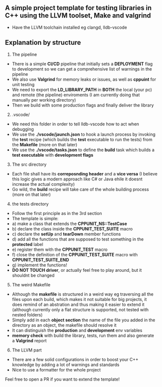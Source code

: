 ## A simple project template for testing libraries in C++ using the LLVM toolset, Make and valgrind

* Have the LLVM toolchain installed eg clangd, lldb-vscode

## Explanation by structure

1) The pipeline

* There is a simple __CI/CD__ pipeline that initially sets a __DEPLOYMENT__ flag to development so we can get a comprehensive list of warnings in the pipeline
* We also use __Valgrind__ for memory leaks or issues, as well as __cppuint__ for unit testing
* We need to export the __LD_LIBRARY_PATH__ in **BOTH** the local (your pc) and remote (the pipeline) enviroments (I am currently doing that manually per working directory)
* Then we build with some production flags and finally deliver the library

2) .vscode/

* We need this folder in order to tell lldb-vscode how to act when debugging
* We use the __./vscode/jaunch.json__ to hook a launch process by invoking the __test__ recipe (which builds the __test__ executable to run the tests) from the __Makefile__ (more on that later)
* We use the __./vscode/tasks.json__ to define the __build__ task which builds a __test executable__ with **development flags**

3) The src directory

* Each file shall have its __correposnding header__ and a __vice versa__ (I believe this logic gives a modern approach like C# or Java ehile it doesnt increase the actual complexity)
* Go wild, the __build__ recipe will take care of the whole building process (more on that later)

4) the tests directory

* Follow the first principle as in the 3rd section
* The template is simple:
* a) make a class that extends the __CPPUNIT_NS::TestCase__
* b) declare the class inside the __CPPUNIT_TEST_SUITE__ macro
* c) declare the __setUp__ and __tearDown__ member functions
* d) add all the functions that are supposed to test something in the __protected__ label
* e) register them with the __CPPUNIT_TEST__ macro
* f) close the definition of the __CPPUNIT_TEST_SUITE__ macro with __CPPUNIT_TEST_SUITE_END__
* g) implement the functions!
* __DO NOT TOUCH driver__, or actually feel free to play around, but it shouldnt be changed

5) The weird Makefile

* Although the __makefile__ is structured in a weird way eg traversing all the files upon each build, which makes it not suitable for big projects, it does remind of an abstration and thus making it easier to extend it (although currently only a flat structure is supported, not tested with nested folders)
* Simply add in each __object section__ the name of the file you added in the directory as an object, the makefile should resolve it
* It can distinguish the __production__ and __development__ env variables
* __memory check__ with build the library, tests, run them and also generate a __Valgrind__ report  

6) The LLVM part

* There are a few solid configurations in order to boost your C++ knowledge by adding a lot of warnings and standards
* Nice to use a formatter for the whole project

Feel free to open a PR if you want to extend the template!